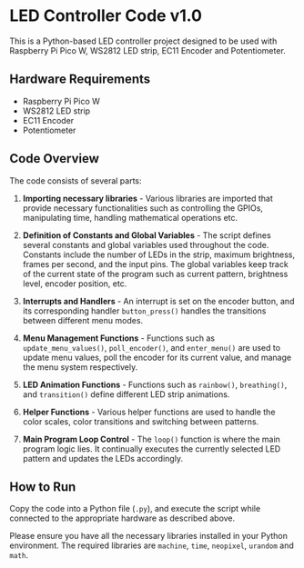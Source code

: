 # LED Controller Code v1.0

This is a Python-based LED controller project designed to be used with Raspberry Pi Pico W, WS2812 LED strip, EC11 Encoder and Potentiometer.

## Hardware Requirements

- Raspberry Pi Pico W
- WS2812 LED strip
- EC11 Encoder
- Potentiometer

## Code Overview

The code consists of several parts:

1. **Importing necessary libraries** - Various libraries are imported that provide necessary functionalities such as controlling the GPIOs, manipulating time, handling mathematical operations etc.

2. **Definition of Constants and Global Variables** - The script defines several constants and global variables used throughout the code. Constants include the number of LEDs in the strip, maximum brightness, frames per second, and the input pins. The global variables keep track of the current state of the program such as current pattern, brightness level, encoder position, etc.

3. **Interrupts and Handlers** - An interrupt is set on the encoder button, and its corresponding handler `button_press()` handles the transitions between different menu modes.

4. **Menu Management Functions** - Functions such as `update_menu_values()`, `poll_encoder()`, and `enter_menu()` are used to update menu values, poll the encoder for its current value, and manage the menu system respectively.

5. **LED Animation Functions** - Functions such as `rainbow()`, `breathing()`, and `transition()` define different LED strip animations.

6. **Helper Functions** - Various helper functions are used to handle the color scales, color transitions and switching between patterns.

7. **Main Program Loop Control** - The `loop()` function is where the main program logic lies. It continually executes the currently selected LED pattern and updates the LEDs accordingly. 

## How to Run

Copy the code into a Python file (`.py`), and execute the script while connected to the appropriate hardware as described above.

Please ensure you have all the necessary libraries installed in your Python environment. The required libraries are `machine`, `time`, `neopixel`, `urandom` and `math`.


